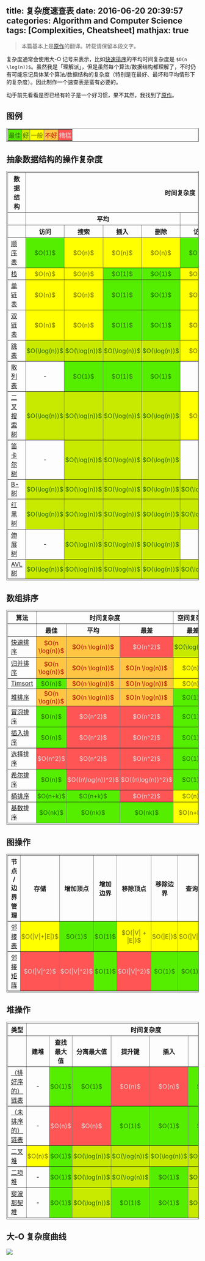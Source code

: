 title: 复杂度速查表
date: 2016-06-20 20:39:57
categories: Algorithm and Computer Science
tags: [Complexities, Cheatsheet]
mathjax: true
---

> 本篇基本上是[原作](http://bigocheatsheet.com/)的翻译。转载请保留本段文字。

复杂度通常会使用大-O 记号来表示，比如[快速排序](https://zh.wikipedia.org/wiki/%E5%BF%AB%E9%80%9F%E6%8E%92%E5%BA%8F)的平均时间复杂度是 `$O(n \log(n))$`。虽然我是「理解派」，但是虽然每个算法/数据结构都理解了，不时仍有可能忘记具体某个算法/数据结构的复杂度（特别是在最好、最坏和平均情形下的复杂度）。因此制作一个速查表是蛮有必要的。

动手前先看看是否已经有轮子是一个好习惯，果不其然，我找到了[原作](http://bigocheatsheet.com/)。

<!-- more -->

## 图例

<table id="legendTable" class="table" style="padding: 2px;" border="1" cellpadding="4"><tbody><tr><td style="text-align: center; padding: 2px; color: #286500; background-color: #55ee00;">最佳</td><td style="text-align: center; padding: 2px; color: #286500; background-color: #c8ea00;">好</td><td style="text-align: center; padding: 2px; color: #6f6e00; background-color: #ff0;">一般</td><td style="text-align: center; padding: 2px; color: #b20000; background-color: #ffc543;">不好</td><td style="text-align: center; padding: 2px; color: #dddddd; background-color: #ff5555;">糟糕</td><iframe id="tmp_downloadhelper_iframe" style="display: none;"></iframe></tr></tbody></table>

## 抽象数据结构的操作复杂度

<table class="table table-striped" style="padding: 2px;" border="1" cellpadding="4"><thead><tr><th style="text-align: center;">数据结构</th><th style="text-align: center;" colspan="8">时间复杂度</th><th style="text-align: center;">空间复杂度</th><iframe id="tmp_downloadhelper_iframe" style="display: none;"></iframe></tr><tr><th style="text-align: center;">&nbsp;</th><th style="text-align: center;" colspan="4">平均</th><th style="text-align: center;" colspan="4">最差</th><th style="text-align: center;">最差</th></tr><tr><th>&nbsp;</th><th style="text-align: center;">访问</th><th style="text-align: center;">搜索</th><th style="text-align: center;">插入</th><th style="text-align: center;">删除</th><th style="text-align: center;">访问</th><th style="text-align: center;">搜索</th><th style="text-align: center;">插入</th><th style="text-align: center;">删除</th><th style="text-align: center;">&nbsp;</th></tr></thead><tbody><tr><td><a href="https://zh.wikipedia.org/wiki/%E9%A1%BA%E5%BA%8F%E8%A1%A8" class="ext" rel="external nofollow" target="_blank">顺序表</a></td><td style="text-align: center; padding: 2px; color: #286500; background-color: #55ee00;">$O(1)$</td><td style="text-align: center; padding: 2px; color: #6f6e00; background-color: #ff0;">$O(n)$</td><td style="text-align: center; padding: 2px; color: #6f6e00; background-color: #ff0;">$O(n)$</td><td style="text-align: center; padding: 2px; color: #6f6e00; background-color: #ff0;">$O(n)$</td><td style="text-align: center; padding: 2px; color: #286500; background-color: #55ee00;">$O(1)$</td><td style="text-align: center; padding: 2px; color: #6f6e00; background-color: #ff0;">$O(n)$</td><td style="text-align: center; padding: 2px; color: #6f6e00; background-color: #ff0;">$O(n)$</td><td style="text-align: center; padding: 2px; color: #6f6e00; background-color: #ff0;">$O(n)$</td><td style="text-align: center; padding: 2px; color: #6f6e00; background-color: #ff0;">$O(n)$</td></tr><tr><td><a href="https://zh.wikipedia.org/wiki/%E5%A0%86%E6%A0%88" class="ext" rel="external nofollow" target="_blank">栈</a></td><td style="text-align: center; padding: 2px; color: #6f6e00; background-color: #ff0;">$O(n)$</td><td style="text-align: center; padding: 2px; color: #6f6e00; background-color: #ff0;">$O(n)$</td><td style="text-align: center; padding: 2px; color: #286500; background-color: #55ee00;">$O(1)$</td><td style="text-align: center; padding: 2px; color: #286500; background-color: #55ee00;">$O(1)$</td><td style="text-align: center; padding: 2px; color: #6f6e00; background-color: #ff0;">$O(n)$</td><td style="text-align: center; padding: 2px; color: #6f6e00; background-color: #ff0;">$O(n)$</td><td style="text-align: center; padding: 2px; color: #286500; background-color: #55ee00;">$O(1)$</td><td style="text-align: center; padding: 2px; color: #286500; background-color: #55ee00;">$O(1)$</td><td style="text-align: center; padding: 2px; color: #6f6e00; background-color: #ff0;">$O(n)$</td></tr><tr><td><a href="https://zh.wikipedia.org/wiki/%E9%93%BE%E8%A1%A8#.E5.8D.95.E5.90.91.E9.93.BE.E8.A1.A8" class="ext" rel="external nofollow" target="_blank">单链表</a></td><td style="text-align: center; padding: 2px; color: #6f6e00; background-color: #ff0;">$O(n)$</td><td style="text-align: center; padding: 2px; color: #6f6e00; background-color: #ff0;">$O(n)$</td><td style="text-align: center; padding: 2px; color: #286500; background-color: #55ee00;">$O(1)$</td><td style="text-align: center; padding: 2px; color: #286500; background-color: #55ee00;">$O(1)$</td><td style="text-align: center; padding: 2px; color: #6f6e00; background-color: #ff0;">$O(n)$</td><td style="text-align: center; padding: 2px; color: #6f6e00; background-color: #ff0;">$O(n)$</td><td style="text-align: center; padding: 2px; color: #286500; background-color: #55ee00;">$O(1)$</td><td style="text-align: center; padding: 2px; color: #286500; background-color: #55ee00;">$O(1)$</td><td style="text-align: center; padding: 2px; color: #6f6e00; background-color: #ff0;">$O(n)$</td></tr><tr><td><a href="https://zh.wikipedia.org/wiki/%E5%8F%8C%E5%90%91%E9%93%BE%E8%A1%A8" class="ext" rel="external nofollow" target="_blank">双链表</a></td><td style="text-align: center; padding: 2px; color: #6f6e00; background-color: #ff0;">$O(n)$</td><td style="text-align: center; padding: 2px; color: #6f6e00; background-color: #ff0;">$O(n)$</td><td style="text-align: center; padding: 2px; color: #286500; background-color: #55ee00;">$O(1)$</td><td style="text-align: center; padding: 2px; color: #286500; background-color: #55ee00;">$O(1)$</td><td style="text-align: center; padding: 2px; color: #6f6e00; background-color: #ff0;">$O(n)$</td><td style="text-align: center; padding: 2px; color: #6f6e00; background-color: #ff0;">$O(n)$</td><td style="text-align: center; padding: 2px; color: #286500; background-color: #55ee00;">$O(1)$</td><td style="text-align: center; padding: 2px; color: #286500; background-color: #55ee00;">$O(1)$</td><td style="text-align: center; padding: 2px; color: #6f6e00; background-color: #ff0;">$O(n)$</td></tr><tr><td><a href="https://zh.wikipedia.org/wiki/%E8%B7%B3%E8%B7%83%E5%88%97%E8%A1%A8" class="ext" rel="external nofollow" target="_blank">跳表</a></td><td style="text-align: center; padding: 2px; color: #286500; background-color: #c8ea00;">$O(\log(n))$</td><td style="text-align: center; padding: 2px; color: #286500; background-color: #c8ea00;">$O(\log(n))$</td><td style="text-align: center; padding: 2px; color: #286500; background-color: #c8ea00;">$O(\log(n))$</td><td style="text-align: center; padding: 2px; color: #286500; background-color: #c8ea00;">$O(\log(n))$</td><td style="text-align: center; padding: 2px; color: #6f6e00; background-color: #ff0;">$O(n)$</td><td style="text-align: center; padding: 2px; color: #6f6e00; background-color: #ff0;">$O(n)$</td><td style="text-align: center; padding: 2px; color: #6f6e00; background-color: #ff0;">$O(n)$</td><td style="text-align: center; padding: 2px; color: #6f6e00; background-color: #ff0;">$O(n)$</td><td style="text-align: center; padding: 2px; color: #b20000; background-color: #ffc543;">$O(n \log(n))$</td></tr><tr><td><a href="https://zh.wikipedia.org/wiki/%E5%93%88%E5%B8%8C%E8%A1%A8" class="ext" rel="external nofollow" target="_blank">散列表</a></td><td style="text-align: center;">-</td><td style="text-align: center; padding: 2px; color: #286500; background-color: #55ee00;">$O(1)$</td><td style="text-align: center; padding: 2px; color: #286500; background-color: #55ee00;">$O(1)$</td><td style="text-align: center; padding: 2px; color: #286500; background-color: #55ee00;">$O(1)$</td><td style="text-align: center;">-</td><td style="text-align: center; padding: 2px; color: #6f6e00; background-color: #ff0;">$O(n)$</td><td style="text-align: center; padding: 2px; color: #6f6e00; background-color: #ff0;">$O(n)$</td><td style="text-align: center; padding: 2px; color: #6f6e00; background-color: #ff0;">$O(n)$</td><td style="text-align: center; padding: 2px; color: #6f6e00; background-color: #ff0;">$O(n)$</td></tr><tr><td><a href="https://zh.wikipedia.org/wiki/%E4%BA%8C%E5%85%83%E6%90%9C%E5%B0%8B%E6%A8%B9" class="ext" rel="external nofollow" target="_blank">二叉搜索树</a></td><td style="text-align: center; padding: 2px; color: #286500; background-color: #c8ea00;">$O(\log(n))$</td><td style="text-align: center; padding: 2px; color: #286500; background-color: #c8ea00;">$O(\log(n))$</td><td style="text-align: center; padding: 2px; color: #286500; background-color: #c8ea00;">$O(\log(n))$</td><td style="text-align: center; padding: 2px; color: #286500; background-color: #c8ea00;">$O(\log(n))$</td><td style="text-align: center; padding: 2px; color: #6f6e00; background-color: #ff0;">$O(n)$</td><td style="text-align: center; padding: 2px; color: #6f6e00; background-color: #ff0;">$O(n)$</td><td style="text-align: center; padding: 2px; color: #6f6e00; background-color: #ff0;">$O(n)$</td><td style="text-align: center; padding: 2px; color: #6f6e00; background-color: #ff0;">$O(n)$</td><td style="text-align: center; padding: 2px; color: #6f6e00; background-color: #ff0;">$O(n)$</td></tr><tr><td><a href="https://zh.wikipedia.org/wiki/%E7%AC%9B%E5%8D%A1%E5%B0%94%E6%A0%91" class="ext" rel="external nofollow" target="_blank">笛卡尔树</a></td><td style="text-align: center;">-</td><td style="text-align: center; padding: 2px; color: #286500; background-color: #c8ea00;">$O(\log(n))$</td><td style="text-align: center; padding: 2px; color: #286500; background-color: #c8ea00;">$O(\log(n))$</td><td style="text-align: center; padding: 2px; color: #286500; background-color: #c8ea00;">$O(\log(n))$</td><td style="text-align: center;">-</td><td style="text-align: center; padding: 2px; color: #6f6e00; background-color: #ff0;">$O(n)$</td><td style="text-align: center; padding: 2px; color: #6f6e00; background-color: #ff0;">$O(n)$</td><td style="text-align: center; padding: 2px; color: #6f6e00; background-color: #ff0;">$O(n)$</td><td style="text-align: center; padding: 2px; color: #6f6e00; background-color: #ff0;">$O(n)$</td></tr><tr><td><a href="https://zh.wikipedia.org/wiki/B%E6%A0%91" class="ext" rel="external nofollow" target="_blank">B-树</a></td><td style="text-align: center; padding: 2px; color: #286500; background-color: #c8ea00;">$O(\log(n))$</td><td style="text-align: center; padding: 2px; color: #286500; background-color: #c8ea00;">$O(\log(n))$</td><td style="text-align: center; padding: 2px; color: #286500; background-color: #c8ea00;">$O(\log(n))$</td><td style="text-align: center; padding: 2px; color: #286500; background-color: #c8ea00;">$O(\log(n))$</td><td style="text-align: center; padding: 2px; color: #286500; background-color: #c8ea00;">$O(\log(n))$</td><td style="text-align: center; padding: 2px; color: #286500; background-color: #c8ea00;">$O(\log(n))$</td><td style="text-align: center; padding: 2px; color: #286500; background-color: #c8ea00;">$O(\log(n))$</td><td style="text-align: center; padding: 2px; color: #286500; background-color: #c8ea00;">$O(\log(n))$</td><td style="text-align: center; padding: 2px; color: #6f6e00; background-color: #ff0;">$O(n)$</td></tr><tr><td><a href="https://zh.wikipedia.org/wiki/%E7%BA%A2%E9%BB%91%E6%A0%91" class="ext" rel="external nofollow" target="_blank">红黑树</a></td><td style="text-align: center; padding: 2px; color: #286500; background-color: #c8ea00;">$O(\log(n))$</td><td style="text-align: center; padding: 2px; color: #286500; background-color: #c8ea00;">$O(\log(n))$</td><td style="text-align: center; padding: 2px; color: #286500; background-color: #c8ea00;">$O(\log(n))$</td><td style="text-align: center; padding: 2px; color: #286500; background-color: #c8ea00;">$O(\log(n))$</td><td style="text-align: center; padding: 2px; color: #286500; background-color: #c8ea00;">$O(\log(n))$</td><td style="text-align: center; padding: 2px; color: #286500; background-color: #c8ea00;">$O(\log(n))$</td><td style="text-align: center; padding: 2px; color: #286500; background-color: #c8ea00;">$O(\log(n))$</td><td style="text-align: center; padding: 2px; color: #286500; background-color: #c8ea00;">$O(\log(n))$</td><td style="text-align: center; padding: 2px; color: #6f6e00; background-color: #ff0;">$O(n)$</td></tr><tr><td><a href="https://zh.wikipedia.org/wiki/%E4%BC%B8%E5%B1%95%E6%A0%91" class="ext" rel="external nofollow" target="_blank">伸展树</a></td><td style="text-align: center;">-</td><td style="text-align: center; padding: 2px; color: #286500; background-color: #c8ea00;">$O(\log(n))$</td><td style="text-align: center; padding: 2px; color: #286500; background-color: #c8ea00;">$O(\log(n))$</td><td style="text-align: center; padding: 2px; color: #286500; background-color: #c8ea00;">$O(\log(n))$</td><td style="text-align: center;">-</td><td style="text-align: center; padding: 2px; color: #286500; background-color: #c8ea00;">$O(\log(n))$</td><td style="text-align: center; padding: 2px; color: #286500; background-color: #c8ea00;">$O(\log(n))$</td><td style="text-align: center; padding: 2px; color: #286500; background-color: #c8ea00;">$O(\log(n))$</td><td style="text-align: center; padding: 2px; color: #6f6e00; background-color: #ff0;">$O(n)$</td></tr><tr><td><a href="https://zh.wikipedia.org/wiki/AVL%E6%A0%91" class="ext" rel="external nofollow" target="_blank">AVL 树</a></td><td style="text-align: center; padding: 2px; color: #286500; background-color: #c8ea00;">$O(\log(n))$</td><td style="text-align: center; padding: 2px; color: #286500; background-color: #c8ea00;">$O(\log(n))$</td><td style="text-align: center; padding: 2px; color: #286500; background-color: #c8ea00;">$O(\log(n))$</td><td style="text-align: center; padding: 2px; color: #286500; background-color: #c8ea00;">$O(\log(n))$</td><td style="text-align: center; padding: 2px; color: #286500; background-color: #c8ea00;">$O(\log(n))$</td><td style="text-align: center; padding: 2px; color: #286500; background-color: #c8ea00;">$O(\log(n))$</td><td style="text-align: center; padding: 2px; color: #286500; background-color: #c8ea00;">$O(\log(n))$</td><td style="text-align: center; padding: 2px; color: #286500; background-color: #c8ea00;">$O(\log(n))$</td><td style="text-align: center; padding: 2px; color: #6f6e00; background-color: #ff0;">$O(n)$</td></tr></tbody></table>

## 数组排序

<table class="table table-striped" style="padding: 2px;" border="1" cellpadding="4"><thead><tr><th style="text-align: center;">算法</th><th style="text-align: center;" colspan="3">时间复杂度</th><th style="text-align: center;">空间复杂度</th><iframe id="tmp_downloadhelper_iframe" style="display: none;"></iframe></tr><tr><th style="text-align: center;">&nbsp;</th><th style="text-align: center;">最佳</th><th style="text-align: center;">平均</th><th style="text-align: center;">最差</th><th style="text-align: center;">最差</th></tr></thead><tbody><tr><td><a href="https://zh.wikipedia.org/wiki/%E5%BF%AB%E9%80%9F%E6%8E%92%E5%BA%8F" class="ext" rel="external nofollow" target="_blank">快速排序</a></td><td style="text-align: center; padding: 2px; color: #b20000; background-color: #ffc543;">$O(n \log(n))$</td><td style="text-align: center; padding: 2px; color: #b20000; background-color: #ffc543;">$O(n \log(n))$</td><td style="text-align: center; padding: 2px; color: #dddddd; background-color: #ff5555;">$O(n^2)$</td><td style="text-align: center; padding: 2px; color: #286500; background-color: #c8ea00;">$O(\log(n))$</td></tr><tr><td><a href="https://zh.wikipedia.org/wiki/%E5%BD%92%E5%B9%B6%E6%8E%92%E5%BA%8F" class="ext" rel="external nofollow" target="_blank">归并排序</a></td><td style="text-align: center; padding: 2px; color: #b20000; background-color: #ffc543;">$O(n \log(n))$</td><td style="text-align: center; padding: 2px; color: #b20000; background-color: #ffc543;">$O(n \log(n))$</td><td style="text-align: center; padding: 2px; color: #b20000; background-color: #ffc543;">$O(n \log(n))$</td><td style="text-align: center; padding: 2px; color: #6f6e00; background-color: #ff0;">$O(n)$</td></tr><tr><td><a href="http://en.wikipedia.org/wiki/Timsort" class="ext" rel="external nofollow" target="_blank">Timsort</a></td><td style="text-align: center; padding: 2px; color: #286500; background-color: #55ee00;">$O(n)$</td><td style="text-align: center; padding: 2px; color: #b20000; background-color: #ffc543;">$O(n \log(n))$</td><td style="text-align: center; padding: 2px; color: #b20000; background-color: #ffc543;">$O(n \log(n))$</td><td style="text-align: center; padding: 2px; color: #6f6e00; background-color: #ff0;">$O(n)$</td></tr><tr><td><a href="https://zh.wikipedia.org/wiki/%E5%A0%86%E6%8E%92%E5%BA%8F" class="ext" rel="external nofollow" target="_blank">堆排序</a></td><td style="text-align: center; padding: 2px; color: #b20000; background-color: #ffc543;">$O(n \log(n))$</td><td style="text-align: center; padding: 2px; color: #b20000; background-color: #ffc543;">$O(n \log(n))$</td><td style="text-align: center; padding: 2px; color: #b20000; background-color: #ffc543;">$O(n \log(n))$</td><td style="text-align: center; padding: 2px; color: #286500; background-color: #55ee00;">$O(1)$</td></tr><tr><td><a href="https://zh.wikipedia.org/wiki/%E5%86%92%E6%B3%A1%E6%8E%92%E5%BA%8F" class="ext" rel="external nofollow" target="_blank">冒泡排序</a></td><td style="text-align: center; padding: 2px; color: #286500; background-color: #55ee00;">$O(n)$</td><td style="text-align: center; padding: 2px; color: #dddddd; background-color: #ff5555;">$O(n^2)$</td><td style="text-align: center; padding: 2px; color: #dddddd; background-color: #ff5555;">$O(n^2)$</td><td style="text-align: center; padding: 2px; color: #286500; background-color: #55ee00;">$O(1)$</td></tr><tr><td><a href="https://zh.wikipedia.org/wiki/%E6%8F%92%E5%85%A5%E6%8E%92%E5%BA%8F" class="ext" rel="external nofollow" target="_blank">插入排序</a></td><td style="text-align: center; padding: 2px; color: #286500; background-color: #55ee00;">$O(n)$</td><td style="text-align: center; padding: 2px; color: #dddddd; background-color: #ff5555;">$O(n^2)$</td><td style="text-align: center; padding: 2px; color: #dddddd; background-color: #ff5555;">$O(n^2)$</td><td style="text-align: center; padding: 2px; color: #286500; background-color: #55ee00;">$O(1)$</td></tr><tr><td><a href="https://zh.wikipedia.org/wiki/%E9%80%89%E6%8B%A9%E6%8E%92%E5%BA%8F" class="ext" rel="external nofollow" target="_blank">选择排序</a></td><td style="text-align: center; padding: 2px; color: #dddddd; background-color: #ff5555;">$O(n^2)$</td><td style="text-align: center; padding: 2px; color: #dddddd; background-color: #ff5555;">$O(n^2)$</td><td style="text-align: center; padding: 2px; color: #dddddd; background-color: #ff5555;">$O(n^2)$</td><td style="text-align: center; padding: 2px; color: #286500; background-color: #55ee00;">$O(1)$</td></tr><tr><td><a href="https://zh.wikipedia.org/wiki/%E5%B8%8C%E5%B0%94%E6%8E%92%E5%BA%8F" class="ext" rel="external nofollow" target="_blank">希尔排序</a></td><td style="text-align: center; padding: 2px; color: #286500; background-color: #55ee00;">$O(n)$</td><td style="text-align: center; padding: 2px; color: #dddddd; background-color: #ff5555;">$O((n\log(n))^2)$</td><td style="text-align: center; padding: 2px; color: #dddddd; background-color: #ff5555;">$O((n\log(n))^2)$</td><td style="text-align: center; padding: 2px; color: #286500; background-color: #55ee00;">$O(1)$</td></tr><tr><td><a title="Only for integers. k is a number of buckets" href="https://zh.wikipedia.org/wiki/%E6%A1%B6%E6%8E%92%E5%BA%8F" rel="external nofollow" class="ext" target="_blank">桶排序</a></td><td style="text-align: center; padding: 2px; color: #286500; background-color: #55ee00;">$O(n+k)$</td><td style="text-align: center; padding: 2px; color: #286500; background-color: #55ee00;">$O(n+k)$</td><td style="text-align: center; padding: 2px; color: #dddddd; background-color: #ff5555;">$O(n^2)$</td><td style="text-align: center; padding: 2px; color: #6f6e00; background-color: #ff0;">$O(n)$</td></tr><tr><td><a title="Constant number of digits 'k'" href="https://zh.wikipedia.org/wiki/%E5%9F%BA%E6%95%B0%E6%8E%92%E5%BA%8F" rel="external nofollow" class="ext" target="_blank">基数排序</a></td><td style="text-align: center; padding: 2px; color: #286500; background-color: #55ee00;">$O(nk)$</td><td style="text-align: center; padding: 2px; color: #286500; background-color: #55ee00;">$O(nk)$</td><td style="text-align: center; padding: 2px; color: #286500; background-color: #55ee00;">$O(nk)$</td><td style="text-align: center; padding: 2px; color: #6f6e00; background-color: #ff0;">$O(n+k)$</td></tr></tbody></table>

## 图操作

<table class="table table-striped" style="padding: 2px;" border="1" cellpadding="4"><tbody><tr><th style="text-align: center;">节点 / 边界管理</th><th style="text-align: center;">存储</th><th style="text-align: center;">增加顶点</th><th style="text-align: center;">增加边界</th><th style="text-align: center;">移除顶点</th><th style="text-align: center;">移除边界</th><th style="text-align: center;">查询</th><iframe id="tmp_downloadhelper_iframe" style="display: none;"></iframe></tr><tr><td><a href="https://zh.wikipedia.org/wiki/%E9%82%BB%E6%8E%A5%E8%A1%A8" class="ext" rel="external nofollow" target="_blank">邻接表</a></td><td style="text-align: center; padding: 2px; color: #6f6e00; background-color: #ff0;">$O(|V|+|E|)$</td><td style="text-align: center; padding: 2px; color: #286500; background-color: #55ee00;">$O(1)$</td><td style="text-align: center; padding: 2px; color: #286500; background-color: #55ee00;">$O(1)$</td><td style="text-align: center; padding: 2px; color: #6f6e00; background-color: #ff0;">$O(|V| + |E|)$</td><td style="text-align: center; padding: 2px; color: #6f6e00; background-color: #ff0;">$O(|E|)$</td><td style="text-align: center; padding: 2px; color: #6f6e00; background-color: #ff0;">$O(|V|)$</td></tr><tr><td><a href="https://zh.wikipedia.org/wiki/%E9%82%BB%E6%8E%A5%E7%9F%A9%E9%98%B5" class="ext" rel="external nofollow" target="_blank">邻接矩阵</a></td><td style="text-align: center; padding: 2px; color: #dddddd; background-color: #ff5555;">$O(|V|^2)$</td><td style="text-align: center; padding: 2px; color: #dddddd; background-color: #ff5555;">$O(|V|^2)$</td><td style="text-align: center; padding: 2px; color: #286500; background-color: #55ee00;">$O(1)$</td><td style="text-align: center; padding: 2px; color: #dddddd; background-color: #ff5555;">$O(|V|^2)$</td><td style="text-align: center; padding: 2px; color: #286500; background-color: #55ee00;">$O(1)$</td><td style="text-align: center; padding: 2px; color: #286500; background-color: #55ee00;">$O(1)$</td></tr></tbody></table>

## 堆操作

<table class="table table-striped" style="padding: 2px;" border="1" cellpadding="4"><thead><tr><th style="text-align: center;">类型</th><th style="text-align: center;" colspan="7">时间复杂度</th><iframe id="tmp_downloadhelper_iframe" style="display: none;"></iframe></tr><tr><th style="text-align: center;">&nbsp;</th><th style="text-align: center;">建堆</th><th style="text-align: center;">查找最大值</th><th style="text-align: center;">分离最大值</th><th style="text-align: center;">提升键</th><th style="text-align: center;">插入</th><th style="text-align: center;">删除</th><th style="text-align: center;">合并</th></tr></thead><tbody><tr><td><a href="https://zh.wikipedia.org/wiki/%E9%93%BE%E8%A1%A8" class="ext" rel="external nofollow" target="_blank">（排好序的）链表</a></td><td style="text-align: center;">-</td><td style="text-align: center; padding: 2px; color: #286500; background-color: #55ee00;">$O(1)$</td><td style="text-align: center; padding: 2px; color: #286500; background-color: #55ee00;">$O(1)$</td><td style="text-align: center; padding: 2px; color: #dddddd; background-color: #ff5555;">$O(n)$</td><td style="text-align: center; padding: 2px; color: #dddddd; background-color: #ff5555;">$O(n)$</td><td style="text-align: center; padding: 2px; color: #286500; background-color: #55ee00;">$O(1)$</td><td style="text-align: center; padding: 2px; color: #dddddd; background-color: #ff5555;">$O(m+n)$</td></tr><tr><td><a href="https://zh.wikipedia.org/wiki/%E9%93%BE%E8%A1%A8" class="ext" rel="external nofollow" target="_blank">（未排序的）链表</a></td><td style="text-align: center;">-</td><td style="text-align: center; padding: 2px; color: #dddddd; background-color: #ff5555;">$O(n)$</td><td style="text-align: center; padding: 2px; color: #dddddd; background-color: #ff5555;">$O(n)$</td><td style="text-align: center; padding: 2px; color: #286500; background-color: #55ee00;">$O(1)$</td><td style="text-align: center; padding: 2px; color: #286500; background-color: #55ee00;">$O(1)$</td><td style="text-align: center; padding: 2px; color: #286500; background-color: #55ee00;">$O(1)$</td><td style="text-align: center; padding: 2px; color: #286500; background-color: #55ee00;">$O(1)$</td></tr><tr><td><a href="https://zh.wikipedia.org/wiki/%E4%BA%8C%E5%8F%89%E5%A0%86" class="ext" rel="external nofollow" target="_blank">二叉堆</a></td><td style="text-align: center; padding: 2px; color: #6f6e00; background-color: #ff0;">$O(n)$</td><td style="text-align: center; padding: 2px; color: #286500; background-color: #55ee00;">$O(1)$</td><td style="text-align: center; padding: 2px; color: #286500; background-color: #c8ea00;">$O(\log(n))$</td><td style="text-align: center; padding: 2px; color: #286500; background-color: #c8ea00;">$O(\log(n))$</td><td style="text-align: center; padding: 2px; color: #286500; background-color: #c8ea00;">$O(\log(n))$</td><td style="text-align: center; padding: 2px; color: #286500; background-color: #c8ea00;">$O(\log(n))$</td><td style="text-align: center; padding: 2px; color: #dddddd; background-color: #ff5555;">$O(m+n)$</td></tr><tr><td><a href="https://zh.wikipedia.org/wiki/%E4%BA%8C%E9%A1%B9%E5%A0%86" class="ext" rel="external nofollow" target="_blank">二项堆</a></td><td style="text-align: center;">-</td><td style="text-align: center; padding: 2px; color: #286500; background-color: #55ee00;" title="With aux pointer">$O(1)$</td><td style="text-align: center; padding: 2px; color: #286500; background-color: #c8ea00;">$O(\log(n))$</td><td style="text-align: center; padding: 2px; color: #286500; background-color: #c8ea00;">$O(\log(n))$</td><td style="text-align: center; padding: 2px; color: #286500; background-color: #55ee00;" title="Amortized">$O(1)$</td><td style="text-align: center; padding: 2px; color: #286500; background-color: #c8ea00;">$O(\log(n))$</td><td style="text-align: center; padding: 2px; color: #286500; background-color: #c8ea00;">$O(\log(n))$</td></tr><tr><td><a href="https://zh.wikipedia.org/wiki/%E6%96%90%E6%B3%A2%E9%82%A3%E5%A5%91%E5%A0%86" class="ext" rel="external nofollow" target="_blank">斐波那契堆</a></td><td style="text-align: center;">-</td><td style="text-align: center; padding: 2px; color: #286500; background-color: #55ee00;">$O(1)$</td><td style="text-align: center; padding: 2px; color: #286500; background-color: #c8ea00;" title="Amortized">$O(\log(n))$</td><td style="text-align: center; padding: 2px; color: #286500; background-color: #55ee00;" title="Amortized">$O(1)$</td><td style="text-align: center; padding: 2px; color: #286500; background-color: #55ee00;">$O(1)$</td><td style="text-align: center; padding: 2px; color: #286500; background-color: #c8ea00;" title="Amortized">$O(\log(n))$</td><td style="text-align: center; padding: 2px; color: #286500; background-color: #55ee00;">$O(1)$</td></tr></tbody></table>

## 大-O 复杂度曲线

![](/uploads/images/Linux/big_O_chart.png)
